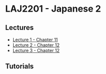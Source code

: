 # LAJ2201 - Japanese 2

## Lectures
 
 
- [Lecture 1 - Chapter 11]({{site.baseurl}}/2020-08-14-laj2201-lecture-1-chapter-11/)
- [Lecture 2 - Chapter 12]({{site.baseurl}}/2020-08-22-laj2201-lecture-12)
- [Lecture 3 - Chapter 12]({{site.baseurl}}/2020-08-28-laj2201-lecture-13)
## Tutorials

